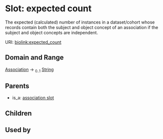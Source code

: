 
# Slot: expected count


The expected (calculated) number of instances in a dataset/cohort whose records contain both the subject and  object concept of an association if the subject and object concepts are independent.

URI: [biolink:expected_count](https://w3id.org/biolink/vocab/expected_count)


## Domain and Range

[Association](Association.md) &#8594;  <sub>0..1</sub> [String](types/String.md)

## Parents

 *  is_a: [association slot](association_slot.md)

## Children


## Used by

